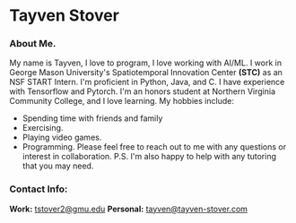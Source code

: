 # Tayven Stover

### About Me.
My name is Tayven, I love to program, I love working with AI/ML. I work in George Mason University's Spatiotemporal Innovation Center **(STC)** as an NSF START Intern. I'm proficient in Python, Java, and C. I have experience with Tensorflow and Pytorch. I'm an honors student at Northern Virginia Community College, and I love learning.
My hobbies include:
 - Spending time with friends and family
 - Exercising.
 - Playing video games.
 - Programming.
Please feel free to reach out to me with any questions or interest in collaboration. P.S. I'm also happy to help with any tutoring that you may need.

### Contact Info:
**Work:** tstover2@gmu.edu
**Personal:** tayven@tayven-stover.com
